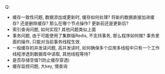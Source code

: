 Q:
* 缓存一致性问题, 数据添加或更新时, 缓存如何处理? 将新的数据直接加进缓存? 还是删除缓存? 那么在哪个节点操作? 更新前还是更新后?
* 索引查询问题, 如何实现? 其他问题类似上面
* 事务问题, 由于可能使用了集群版Redis, 不支持事务, 那么程序如何做? 事务里面的操作, 只能对当前事务线程生效.
* 一般缓存的并发读问题, 高并发读时, 如何确保多个应用多线程中只有一个工作线程渗透到数据库中读取, 其他线程等待?
* 是否存储空值?(防止缓存穿透)
* 缓存监控问题, 大key, 慢查询